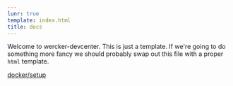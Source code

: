 ```yaml
---
lunr: true
template: index.html
title: docs
---
```


Welcome to wercker-devcenter.
This is just a template. If we're going to do something more fancy
we should probably swap out this file with a proper `html` template.

[docker/setup](docker/setup.html)
